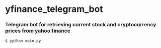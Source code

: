 # yfinance_telegram_bot

### Telegram bot for retrieving current stock and cryptocurrency prices from yahoo finance


```
$ python main.py
```
